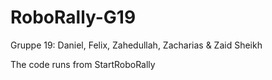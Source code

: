 # RoboRally-G19
Gruppe 19: Daniel, Felix, Zahedullah, Zacharias &amp; Zaid Sheikh

The code runs from StartRoboRally
